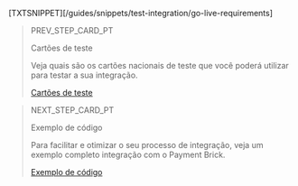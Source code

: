 [TXTSNIPPET][/guides/snippets/test-integration/go-live-requirements]

> PREV_STEP_CARD_PT
>
> Cartões de teste
>
> Veja quais são os cartões nacionais de teste que você poderá utilizar para testar a sua integração.
>
> [Cartões de teste](/developers/pt/docs/checkout-bricks/payment-brick/integration-test/test-cards)

> NEXT_STEP_CARD_PT
>
> Exemplo de código
>
> Para facilitar e otimizar o seu processo de integração, veja um exemplo completo integração com o Payment Brick.
>
> [Exemplo de código](/developers/pt/docs/checkout-bricks/payment-brick/code-example)